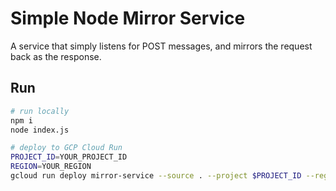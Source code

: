 # Simple Node Mirror Service
A service that simply listens for POST messages, and mirrors the request back as the response.

## Run
```sh
# run locally
npm i
node index.js

# deploy to GCP Cloud Run
PROJECT_ID=YOUR_PROJECT_ID
REGION=YOUR_REGION
gcloud run deploy mirror-service --source . --project $PROJECT_ID --region $REGION --allow-unauthenticated
```